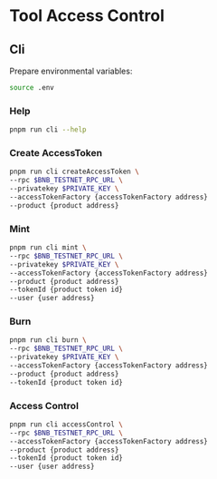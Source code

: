 # Tool Access Control

## Cli

Prepare environmental variables:

```bash
source .env
```

### Help

```bash
pnpm run cli --help
```

### Create AccessToken

```bash
pnpm run cli createAccessToken \
--rpc $BNB_TESTNET_RPC_URL \
--privatekey $PRIVATE_KEY \
--accessTokenFactory {accessTokenFactory address}
--product {product address}
```

### Mint

```bash
pnpm run cli mint \
--rpc $BNB_TESTNET_RPC_URL \
--privatekey $PRIVATE_KEY \
--accessTokenFactory {accessTokenFactory address}
--product {product address}
--tokenId {product token id}
--user {user address}
```

### Burn

```bash
pnpm run cli burn \
--rpc $BNB_TESTNET_RPC_URL \
--privatekey $PRIVATE_KEY \
--accessTokenFactory {accessTokenFactory address}
--product {product address}
--tokenId {product token id}
```

### Access Control

```bash
pnpm run cli accessControl \
--rpc $BNB_TESTNET_RPC_URL \
--accessTokenFactory {accessTokenFactory address}
--product {product address}
--tokenId {product token id}
--user {user address}
```
